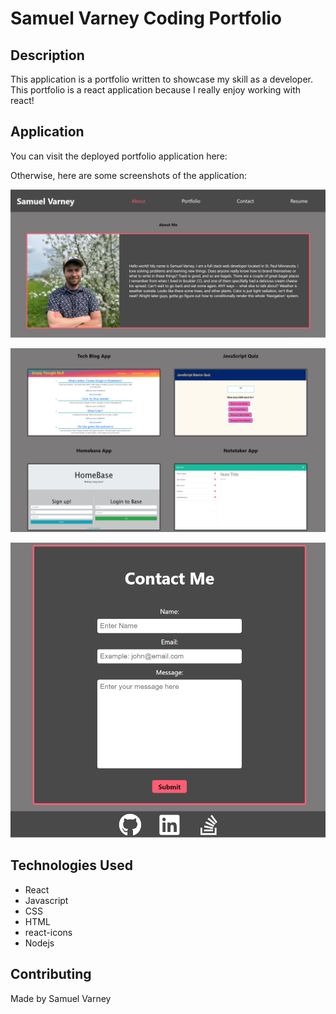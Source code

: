 # Samuel Varney Coding Portfolio

## Description
This application is a portfolio written to showcase my skill as a developer. This portfolio is a react application because I really enjoy working with react!

## Application
You can visit the deployed portfolio application here: []()

Otherwise, here are some screenshots of the application:

![](./src/assets/portss1.png)

![](./src/assets/portss2.png)

![](./src/assets/portss3.png)

## Technologies Used
* React
* Javascript
* CSS
* HTML
* react-icons
* Nodejs

## Contributing 
Made by Samuel Varney
